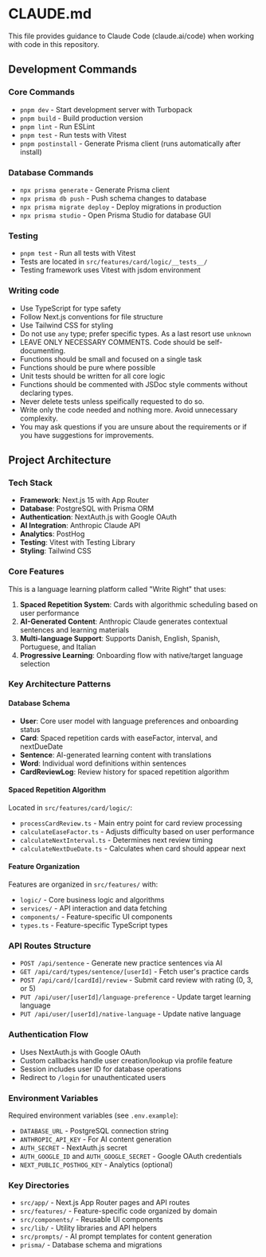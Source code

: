 # CLAUDE.md

This file provides guidance to Claude Code (claude.ai/code) when working with code in this repository.

## Development Commands

### Core Commands
- `pnpm dev` - Start development server with Turbopack
- `pnpm build` - Build production version
- `pnpm lint` - Run ESLint
- `pnpm test` - Run tests with Vitest
- `pnpm postinstall` - Generate Prisma client (runs automatically after install)

### Database Commands
- `npx prisma generate` - Generate Prisma client
- `npx prisma db push` - Push schema changes to database
- `npx prisma migrate deploy` - Deploy migrations in production
- `npx prisma studio` - Open Prisma Studio for database GUI

### Testing
- `pnpm test` - Run all tests with Vitest
- Tests are located in `src/features/card/logic/__tests__/`
- Testing framework uses Vitest with jsdom environment

### Writing code
- Use TypeScript for type safety
- Follow Next.js conventions for file structure
- Use Tailwind CSS for styling
- Do not use `any` type; prefer specific types. As a last resort use `unknown`
- LEAVE ONLY NECESSARY COMMENTS. Code should be self-documenting.
- Functions should be small and focused on a single task
- Functions should be pure where possible
- Unit tests should be written for all core logic
- Functions should be commented with JSDoc style comments without declaring types.
- Never delete tests unless speifically requested to do so.
- Write only the code needed and nothing more. Avoid unnecessary complexity.
- You may ask questions if you are unsure about the requirements or if you have suggestions for improvements.

## Project Architecture

### Tech Stack
- **Framework**: Next.js 15 with App Router
- **Database**: PostgreSQL with Prisma ORM
- **Authentication**: NextAuth.js with Google OAuth
- **AI Integration**: Anthropic Claude API
- **Analytics**: PostHog
- **Testing**: Vitest with Testing Library
- **Styling**: Tailwind CSS

### Core Features
This is a language learning platform called "Write Right" that uses:
1. **Spaced Repetition System**: Cards with algorithmic scheduling based on user performance
2. **AI-Generated Content**: Anthropic Claude generates contextual sentences and learning materials
3. **Multi-language Support**: Supports Danish, English, Spanish, Portuguese, and Italian
4. **Progressive Learning**: Onboarding flow with native/target language selection

### Key Architecture Patterns

#### Database Schema
- **User**: Core user model with language preferences and onboarding status
- **Card**: Spaced repetition cards with easeFactor, interval, and nextDueDate
- **Sentence**: AI-generated learning content with translations
- **Word**: Individual word definitions within sentences
- **CardReviewLog**: Review history for spaced repetition algorithm

#### Spaced Repetition Algorithm
Located in `src/features/card/logic/`:
- `processCardReview.ts` - Main entry point for card review processing
- `calculateEaseFactor.ts` - Adjusts difficulty based on user performance
- `calculateNextInterval.ts` - Determines next review timing
- `calculateNextDueDate.ts` - Calculates when card should appear next

#### Feature Organization
Features are organized in `src/features/` with:
- `logic/` - Core business logic and algorithms
- `services/` - API interaction and data fetching
- `components/` - Feature-specific UI components
- `types.ts` - Feature-specific TypeScript types

### API Routes Structure
- `POST /api/sentence` - Generate new practice sentences via AI
- `GET /api/card/types/sentence/[userId]` - Fetch user's practice cards
- `POST /api/card/[cardId]/review` - Submit card review with rating (0, 3, or 5)
- `PUT /api/user/[userId]/language-preference` - Update target learning language
- `PUT /api/user/[userId]/native-language` - Update native language

### Authentication Flow
- Uses NextAuth.js with Google OAuth
- Custom callbacks handle user creation/lookup via profile feature
- Session includes user ID for database operations
- Redirect to `/login` for unauthenticated users

### Environment Variables
Required environment variables (see `.env.example`):
- `DATABASE_URL` - PostgreSQL connection string
- `ANTHROPIC_API_KEY` - For AI content generation
- `AUTH_SECRET` - NextAuth.js secret
- `AUTH_GOOGLE_ID` and `AUTH_GOOGLE_SECRET` - Google OAuth credentials
- `NEXT_PUBLIC_POSTHOG_KEY` - Analytics (optional)

### Key Directories
- `src/app/` - Next.js App Router pages and API routes
- `src/features/` - Feature-specific code organized by domain
- `src/components/` - Reusable UI components
- `src/lib/` - Utility libraries and API helpers
- `src/prompts/` - AI prompt templates for content generation
- `prisma/` - Database schema and migrations

